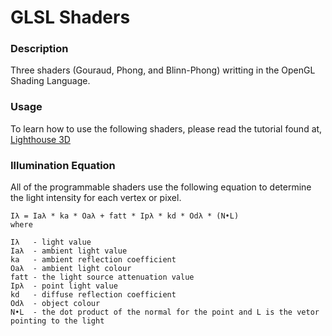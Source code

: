 GLSL Shaders
============

### Description
Three shaders (Gouraud, Phong, and Blinn-Phong) writting in the OpenGL Shading Language.

### Usage
To learn how to use the following shaders, please read the tutorial found at, [Lighthouse 3D](http://www.lighthouse3d.com/tutorials/glsl-tutorial/)

### Illumination Equation
All of the programmable shaders use the following equation to determine the light intensity for each vertex or pixel.

    Iλ = Iaλ * ka * Oaλ + fatt * Ipλ * kd * Odλ * (N•L) 
    where
    
    Iλ   - light value
    Iaλ  - ambient light value
    ka   - ambient reflection coefficient
    Oaλ  - ambient light colour
    fatt - the light source attenuation value
    Ipλ  - point light value
    kd   - diffuse reflection coefficient
    Odλ  - object colour
    N•L  - the dot product of the normal for the point and L is the vetor pointing to the light
        

